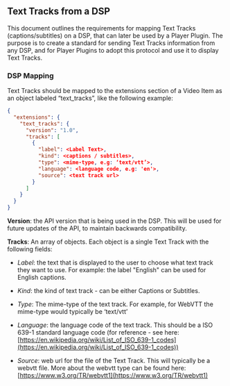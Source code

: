 ## Text Tracks from a DSP

This document outlines the requirements for mapping Text Tracks (captions/subtitles) on a DSP, that can later be used by a Player Plugin. The purpose is to create a standard for sending Text Tracks information from any DSP,  and for Player Plugins to adopt this protocol and use it to display Text Tracks.
 

### DSP Mapping

Text Tracks should be mapped to the extensions section of a Video Item as an object labeled “text_tracks”, like the following example:
```json
{
  "extensions": {
    "text_tracks": {
      "version": "1.0",
      "tracks": [
        {
          "label": <Label Text>,
          "kind": <captions / subtitles>,
          "type": <mime-type, e.g: ‘text/vtt’>,
          "language": <language code, e.g: 'en'>,
          "source": <text track url>
        }
      ]
    }
  }
}
```

**Version**: the API version that is being used in the DSP. This will be used for future updates of the API, to maintain backwards compatibility.

**Tracks**: An array of objects. Each object is a single Text Track with the following fields:

- *Label*: the text that is displayed to the user to choose what text track they want to use. For example: the label "English" can be used for English captions.

- *Kind*: the kind of text track - can be either Captions or Subtitles.

- *Type*: The mime-type of the text track. For example, for WebVTT the mime-type would typically be ‘text/vtt’

- *Language*: the language code of the text track. This should be a ISO 639-1 standard language code (for reference - see here: [https://en.wikipedia.org/wiki/List_of_ISO_639-1_codes](https://en.wikipedia.org/wiki/List_of_ISO_639-1_codes))

- *Source*: web url for the file of the Text Track. This will typically be a webvtt file. More about the webvtt type can be found here: [https://www.w3.org/TR/webvtt1](https://www.w3.org/TR/webvtt1)
